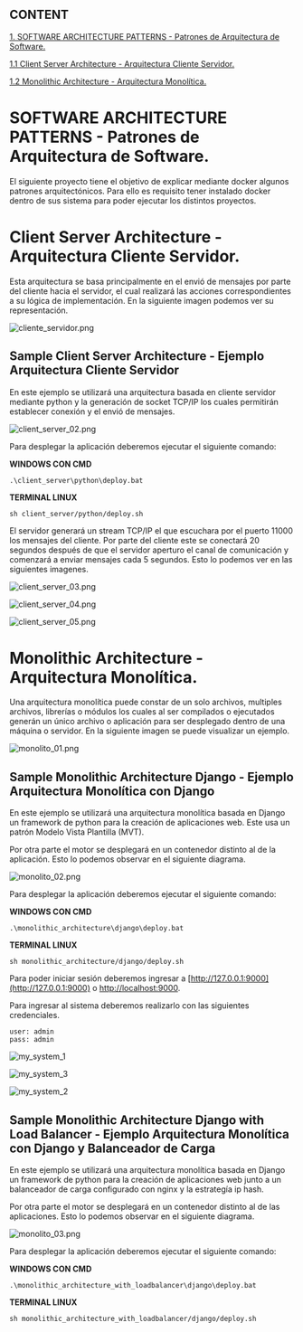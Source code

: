 ## CONTENT

[1. SOFTWARE ARCHITECTURE PATTERNS - Patrones de Arquitectura de Software.](#software-architecture-patterns)

[1.1 Client Server Architecture - Arquitectura Cliente Servidor.](#client-server-architecture)

[1.2 Monolithic Architecture - Arquitectura Monolítica.](#monolithic-architecture)


<a name="software-architecture-patterns"></a>
# SOFTWARE ARCHITECTURE PATTERNS - Patrones de Arquitectura de Software.

El siguiente proyecto tiene el objetivo de explicar mediante docker algunos patrones arquitectónicos. Para ello es requisito tener instalado docker dentro de sus sistema para poder ejecutar los distintos proyectos.

<a name="client-server-architecture"></a>
#  Client Server Architecture - Arquitectura Cliente Servidor.

Esta arquitectura se basa principalmente en el envió de mensajes por parte del cliente hacia el servidor, el cual realizará las acciones correspondientes a su lógica de implementación. En la siguiente imagen podemos ver su representación.

![cliente_servidor.png](./docs/cliente_servidor.png)


## Sample Client Server Architecture - Ejemplo Arquitectura Cliente Servidor

En este ejemplo se utilizará una arquitectura basada en cliente servidor mediante python y la generación de socket TCP/IP los cuales permitirán establecer conexión y el envió de mensajes.


![client_server_02.png](./docs/client_server_02.png)


Para desplegar la aplicación deberemos ejecutar el siguiente comando:

**WINDOWS CON CMD**

```shell
.\client_server\python\deploy.bat
```

**TERMINAL LINUX**

```shell
sh client_server/python/deploy.sh
```

El servidor generará un stream TCP/IP el que escuchara por el puerto 11000 los mensajes del cliente. Por parte del cliente este se conectará 20 segundos después de que el servidor aperturo el canal de comunicación y comenzará a enviar mensajes cada 5 segundos. Esto lo podemos ver en las siguientes imagenes.


![client_server_03.png](./docs/client_server_03.png)

![client_server_04.png](./docs/client_server_04.png)

![client_server_05.png](./docs/client_server_05.png)

<a name="monolithic-architecture"></a>
# Monolithic Architecture - Arquitectura Monolítica.

Una arquitectura monolítica puede constar de un solo archivos, multiples archivos, librerías o módulos los cuales al ser compilados o ejecutados generán un único archivo o aplicación para ser desplegado dentro de una máquina o servidor. En la siguiente imagen se puede visualizar un ejemplo.

![monolito_01.png](./docs/monolito_01.png)

## Sample Monolithic Architecture Django - Ejemplo Arquitectura Monolítica con Django 

En este ejemplo se utilizará una arquitectura monolítica basada en Django un framework de python para la creación de aplicaciones web. Este usa un patrón Modelo Vista Plantilla (MVT).

Por otra parte el motor se desplegará en un contenedor distinto al de la aplicación. Esto lo podemos observar en el siguiente diagrama.

![monolito_02.png](./docs/monolito_02.png)

Para desplegar la aplicación deberemos ejecutar el siguiente comando:

**WINDOWS CON CMD**

```shell
.\monolithic_architecture\django\deploy.bat
```

**TERMINAL LINUX**

```shell
sh monolithic_architecture/django/deploy.sh
```


Para poder iniciar sesión deberemos ingresar a [http://127.0.0.1:9000](http://127.0.0.1:9000) o [http://localhost:9000](http://localhost:9000).

Para ingresar al sistema deberemos realizarlo con las siguientes credenciales.

```
user: admin
pass: admin
```

![my_system_1](./docs/my_system_1.png)

![my_system_3](./docs/my_system_3.png)

![my_system_2](./docs/my_system_2.png)


## Sample Monolithic Architecture Django with Load Balancer - Ejemplo Arquitectura Monolítica con Django y Balanceador de Carga

En este ejemplo se utilizará una arquitectura monolítica basada en Django un framework de python para la creación de aplicaciones web junto a un balanceador de carga configurado con nginx y la estrategía ip hash.

Por otra parte el motor se desplegará en un contenedor distinto al de las aplicaciones. Esto lo podemos observar en el siguiente diagrama.

![monolito_03.png](./docs/monolito_03.png)

Para desplegar la aplicación deberemos ejecutar el siguiente comando:

**WINDOWS CON CMD**

```shell
.\monolithic_architecture_with_loadbalancer\django\deploy.bat
```

**TERMINAL LINUX**

```shell
sh monolithic_architecture_with_loadbalancer/django/deploy.sh
```


